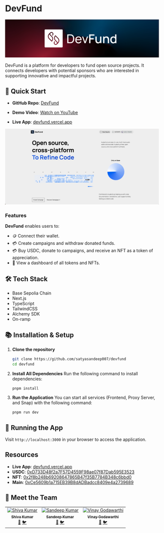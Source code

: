 # DevFund

![Devfund logo](./demo/cover.png)

DevFund is a platform for developers to fund open source projects. It connects developers with potential sponsors who are interested in supporting innovative and impactful projects.

## 🚀 Quick Start

- **GitHub Repo**: [DevFund](https://github.com/satyasandeep007/devfund)
- **Demo Video**: [Watch on YouTube](https://www.youtube.com)

- **Live App**: [devfund.vercel.app](https://devfund.vercel.app)


![Devfund Demo](./demo/home.png)

### Features

**DevFund** enables users to:

- 🪙 Connect their wallet.
- 💳 Create campaigns and withdraw donated funds.
- 💳 Buy USDC, donate to campaigns, and receive an NFT as a token of appreciation.
- 📲 View a dashboard of all tokens and NFTs.

## 🛠️ Tech Stack

- Base Sepolia Chain
- Next.js
- TypeScript
- TailwindCSS
- Alchemy SDK
- On-ramp

## 📚 Installation & Setup

1. **Clone the repository**

   ```bash
   git clone https://github.com/satyasandeep007/devfund
   cd devfund
   ```

2. **Install All Dependencies**
   Run the following command to install dependencies:

   ```bash
   pnpm install
   ```

3. **Run the Application**
   You can start all services (Frontend, Proxy Server, and Snap) with the following command:
   ```bash
   pnpm run dev
   ```

## 🚀 Running the App

Visit `http://localhost:3000` in your browser to access the application.

## Resources

- **Live App**: [devfund.vercel.app](https://devfund.vercel.app)
- **USDC**: [0xD733D48f2a7F57D4559F98ae07f87Dab595E3523](https://sepolia.basescan.org/address/0xd733d48f2a7f57d4559f98ae07f87dab595e3523)
- **NFT**: [0x2f8b248b69208647865B47f35B7784B348c6bbd0](https://sepolia.basescan.org/address/0x2f8b248b69208647865b47f35b7784b348c6bbd0)
- **Main**: [0xCe5609b1a715EB39B8dADBadcc8409e4a2739689](https://sepolia.basescan.org/address/0xce5609b1a715eb39b8dadbadcc8409e4a2739689)

## 👥 Meet the Team

<table>
  <tr>
    <td align="center">
      <a href="https://github.com/shivamangina">
        <img src="https://github.com/shivamangina.png" width="100px;" alt="Shiva Kumar"/><br />
        <sub><b>Shiva Kumar</b></sub>
      </a><br />
      <a href="https://www.linkedin.com/in/shivamangina/" title="LinkedIn">💼</a>
      <a href="https://twitter.com/shivakmangina" title="Twitter">🐦</a>
    </td>
    <td align="center">
      <a href="https://github.com/satyasandeep007">
        <img src="https://github.com/satyasandeep007.png" width="100px;" alt="Sandeep Kumar"/><br />
        <sub><b>Sandeep Kumar</b></sub>
      </a><br />
      <a href="https://www.linkedin.com/in/satyasandeep" title="LinkedIn">💼</a>
      <a href="https://twitter.com/satyasandeep76" title="Twitter">🐦</a>
    </td>
    <td align="center">
      <a href="https://github.com/vinay4656">
        <img src="https://github.com/vinay4656.png" width="100px;" alt="Vinay Godawarthi"/><br />
        <sub><b>Vinay Godawarthi</b></sub>
      </a><br />
      <a href="https://www.linkedin.com/in/vinaygodawarthi/" title="LinkedIn">💼</a>
      <a href="https://twitter.com/vinaygodawarthi" title="Twitter">🐦</a>
    </td>
  </tr>
</table>
